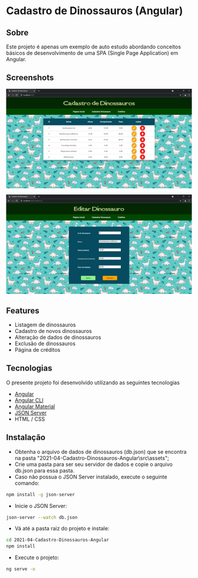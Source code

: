 # Cadastro de Dinossauros (Angular)
## Sobre

Este projeto é apenas um exemplo de auto estudo abordando conceitos básicos de desenvolvimento de uma SPA (Single Page Application) em Angular.

## Screenshots


![Tela inicial](https://github.com/sergio-lacerda/2021-04-Cadastro-Dinossauros-Angular/blob/master/documentacao/01-tela-inicial.jpg)

![Tela de cadastro](https://github.com/sergio-lacerda/2021-04-Cadastro-Dinossauros-Angular/blob/master/documentacao/02-tela-cadastro.jpg)

## Features

- Listagem de dinossauros
- Cadastro de novos dinossauros
- Alteração de dados de dinossauros
- Exclusão de dinossauros
- Página de créditos

## Tecnologias

O presente projeto foi desenvolvido utilizando as seguintes tecnologias

- [Angular](https://angular.io/)
- [Angular CLI](https://github.com/angular/angular-cli)
- [Angular Material](https://material.angular.io/)
- [JSON Server](https://www.npmjs.com/package/json-server)
- HTML / CSS

## Instalação

- Obtenha o arquivo de dados de dinossauros (db.json) que se encontra na pasta  "2021-04-Cadastro-Dinossauros-Angular\src\assets";
- Crie uma pasta para ser seu servidor de dados e copie o arquivo db.json para essa pasta.
- Caso não possua o JSON Server instalado, execute o seguinte comando:

```sh
npm install -g json-server 
```

- Inicie o JSON Server:

```sh
json-server --watch db.json
```

- Vá até a pasta raiz do projeto e instale:

```sh
cd 2021-04-Cadastro-Dinossauros-Angular
npm install
```

- Execute o projeto:

```sh
ng serve -o
```

